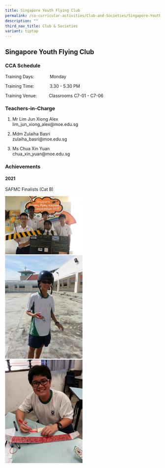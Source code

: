 ```yaml
---
title: Singapore Youth Flying Club
permalink: /co-curricular-activities/Club-and-Societies/Singapore-Youth-Flying-Club/
description: ""
third_nav_title: Club & Societies
variant: tiptap
---
```

<h2>Singapore Youth Flying Club</h2><h3>CCA Schedule</h3><p>Training Days:&nbsp; &nbsp; &nbsp; &nbsp; &nbsp; &nbsp; &nbsp;Monday</p><p>Training Time:&nbsp; &nbsp; &nbsp; &nbsp; &nbsp; &nbsp; &nbsp;3.30 - 5.30 PM</p><p>Training Venue:&nbsp; &nbsp; &nbsp; &nbsp; &nbsp; Classrooms C7-01 - C7-06</p><h3>Teachers-in-Charge</h3><ol data-tight="true" class="tight"><li><p>Mr Lim Jun Xiong Alex<br>lim_jun_xiong_alex@moe.edu.sg</p></li><li><p>Mdm Zulaiha Basri<br>zulaiha_basri@moe.edu.sg</p></li><li><p>Ms Chua Xin Yuan<br>chua_xin_yuan@moe.edu.sg</p></li></ol><h3>Achievements</h3><h4>2021&nbsp;</h4><p>SAFMC Finalists (Cat B)</p><div class="isomer-image-wrapper"><img style="width:50%" height="auto" width="100%" src="/images/2017-04-11-PHOTO-00000079.jpg"></div><div class="isomer-image-wrapper"><img style="width:50%" height="auto" width="100%" src="/images/10402550_10152203775338589_3008603238557385093_n.jpg"></div><div class="isomer-image-wrapper"><img style="width:50%" height="auto" width="100%" src="/images/10302169_10152203766533589_3163760823435961257_n.jpg"></div><p></p>